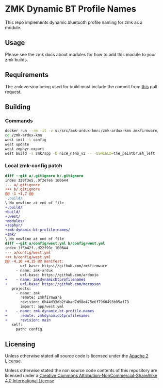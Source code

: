 # ZMK Dynamic BT Profile Names

This repo implements dynamic bluetooth profile naming for zmk as a module.

## Usage

Please see the zmk docs about modules for how to add this module to your zmk builds.

## Requirements

The zmk version being used for build must include the commit from [this](https://github.com/zmkfirmware/zmk/pull/2335) pull request.

## Building

### Commands

``` sh
docker run --rm -it -v s:/src/zmk-ardux-kmn:/zmk-ardux-kmn zmkfirmware/zmk-build-arm:stable
cd /zmk-ardux-kmn
west init -l config
west update
west zephyr-export
west build -s zmk/app -b nice_nano_v2 -- -DSHIELD=the_paintbrush_left -DZMK_CONFIG="/zmk-ardux-kmn/config"
```

### Local zmk-config patch

``` patch
diff --git a/.gitignore b/.gitignore
index 329f3e5..0f2e7e6 100644
--- a/.gitignore
+++ b/.gitignore
@@ -1 +1,7 @@
-.build/
\ No newline at end of file
+.build/
+build/
+.west/
+modules/
+zephyr/
+zmk-dynamic-bt-profile-names/
+zmk/
\ No newline at end of file
diff --git a/config/west.yml b/config/west.yml
index 1f5b42f..d22f99c 100644
--- a/config/west.yml
+++ b/config/west.yml
@@ -4,10 +4,15 @@ manifest:
       url-base: https://github.com/zmkfirmware
     - name: zmk-ardux
       url-base: https://github.com/arduxio
+    - name: zmkdynamicbtprofilenames
+      url-base: https://github.com/mcrosson
   projects:
     - name: zmk
       remote: zmkfirmware
       revision: 6b44d33db2f4bad7d98e475e6f7968493b05af73
       import: app/west.yml
+    - name: zmk-dynamic-bt-profile-names
+      remote: zmkdynamicbtprofilenames
+      revision: main
   self:
     path: config
```

## Licensing

Unless otherwise stated all source code is licensed under the [Apache 2 License](LICENSE-APACHE-2.0.txt).

Unless otherwise stated the non source code contents of this repository are licensed under a [Creative Commons Attribution-NonCommercial-ShareAlike 4.0 International License](LICENSE-CC-Attribution-NonCommercial-ShareAlike-4.0-International.txt)
